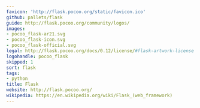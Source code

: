 ```yaml
---
favicon: 'http://flask.pocoo.org/static/favicon.ico'
github: pallets/flask
guide: http://flask.pocoo.org/community/logos/
images:
- pocoo_flask-ar21.svg
- pocoo_flask-icon.svg
- pocoo_flask-official.svg
legal: http://flask.pocoo.org/docs/0.12/license/#flask-artwork-license
logohandle: pocoo_flask
skipped: 1
sort: flask
tags:
- python
title: Flask
website: http://flask.pocoo.org/
wikipedia: https://en.wikipedia.org/wiki/Flask_(web_framework)
---
```

